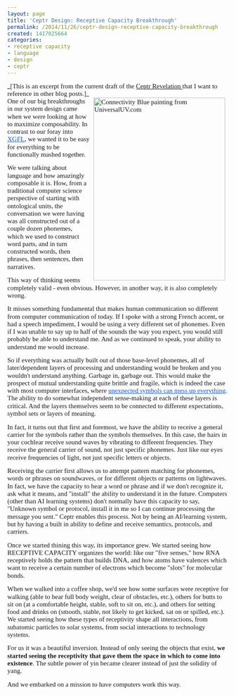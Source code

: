 ```yaml
---
layout: page
title: 'Ceptr Design: Receptive Capacity Breakthrough'
permalink: /2014/11/26/ceptr-design-receptive-capacity-breakthrough
created: 1417025664
categories:
- receptive capacity
- language
- design
- ceptr
---
```

<p dir="ltr" style="line-height: 1.15; margin-top: 10pt; margin-bottom: 0pt;">_<span style="font-family: Calibri; font-size: 15px; white-space: pre-wrap; line-height: 1.15;">[This is an excerpt from the current draft of the <a href="http://ceptr.org/revelation">Ceptr Revelation </a>that I want to reference in other blog posts.]</span>_<br> 
<p dir="ltr" style="line-height: 1.15; margin-top: 0pt; margin-bottom: 10pt;"><span id="docs-internal-guid-5c9b34d6-f26a-fa3d-e4cd-8dd2683a5dfc"><span style="font-size: 15px; font-family: Calibri; vertical-align: baseline; white-space: pre-wrap;"><img alt="Connectivity Blue painting from UniversalUV.com" src="http://www.artbrock.com{{ site.urlimg }}Receptivity.jpg" style="width: 300px; height: 415px; margin-left: 8px; margin-right: 8px; float: right;">One of our big breakthroughs in our system design came when we were looking at how to maximize composability. In contrast to our foray into </span><a href="https://github.com/zippy/flowplace/tree/master/currencies"><span style="font-size: 15px; font-family: Calibri; color: rgb(17, 85, 204); text-decoration: underline; vertical-align: baseline; white-space: pre-wrap;">XGFL</span></a><span style="font-size: 15px; font-family: Calibri; vertical-align: baseline; white-space: pre-wrap;">, we wanted it to be easy for everything to be functionally mashed together. </span></span>
<p dir="ltr" style="line-height: 1.15; margin-top: 0pt; margin-bottom: 10pt;"><span><span style="font-size: 15px; font-family: Calibri; vertical-align: baseline; white-space: pre-wrap;">We were talking about language and how amazingly composable it is. How, from a traditional computer science perspective of starting with ontological units, the conversation we were having was all constructed out of a couple dozen phonemes, which we used to construct word parts, and in turn constructed words, then phrases, then sentences, then narratives.</span></span>
<p dir="ltr" style="line-height: 1.15; margin-top: 0pt; margin-bottom: 10pt;"><span id="docs-internal-guid-5c9b34d6-f26a-fa3d-e4cd-8dd2683a5dfc"><span style="font-size: 15px; font-family: Calibri; vertical-align: baseline; white-space: pre-wrap;">This way of thinking seems completely valid - even obvious. However, in another way, it is also completely wrong. </span></span>

<!--break-->
<p dir="ltr" style="line-height: 1.15; margin-top: 0pt; margin-bottom: 10pt;"><span><span style="font-size: 15px; font-family: Calibri; vertical-align: baseline; white-space: pre-wrap;">It misses something fundamental that makes human communication so different from computer communication of today. If I spoke with a strong French accent, or had a speech impediment, I would be using a very different set of phonemes. Even if I was unable to say up to half of the sounds the way you expect, you would still probably be able to understand me. And as we continued to speak, your ability to understand me would increase.</span></span>
<p dir="ltr" style="line-height: 1.15; margin-top: 0pt; margin-bottom: 10pt;"><span id="docs-internal-guid-5c9b34d6-f26a-fa3d-e4cd-8dd2683a5dfc"><span style="font-size: 15px; font-family: Calibri; vertical-align: baseline; white-space: pre-wrap;">So if everything was actually built out of those base-level phonemes, all of later/dependent layers of processing and understanding would be broken and you wouldn't understand anything. Garbage in, garbage out. This would make the prospect of mutual understanding quite brittle and fragile, which is indeed the case with most computer interfaces, where </span><a href="http://xkcd.com/327/"><span style="font-size: 15px; font-family: Calibri; color: rgb(17, 85, 204); text-decoration: underline; vertical-align: baseline; white-space: pre-wrap;">unexpected symbols can mess up everything</span></a><span style="font-size: 15px; font-family: Calibri; vertical-align: baseline; white-space: pre-wrap;">. The ability to do somewhat independent sense-making at each of these layers is critical. And the layers themselves seem to be connected to different expectations, symbol sets or layers of meaning. </span></span>
<p dir="ltr" style="line-height: 1.15; margin-top: 0pt; margin-bottom: 10pt;"><span id="docs-internal-guid-5c9b34d6-f26a-fa3d-e4cd-8dd2683a5dfc"><span style="font-size: 15px; font-family: Calibri; vertical-align: baseline; white-space: pre-wrap;">In fact, it turns out that first and foremost, we have the ability to receive a general carrier for the symbols rather than the symbols themselves. In this case, the hairs in your cochlear receive sound waves by vibrating to different frequencies. They receive the general carrier of sound, not just specific phonemes. Just like our eyes receive frequencies of light, not just specific letters or objects.</span></span>
<p dir="ltr" style="line-height: 1.15; margin-top: 0pt; margin-bottom: 10pt;"><span><span style="font-size: 15px; font-family: Calibri; vertical-align: baseline; white-space: pre-wrap;">Receiving the carrier first allows us to attempt pattern matching for phonemes, words or phrases on soundwaves, or for different objects or patterns on lightwaves. In fact, we have the capacity to hear a word or phrase and if we don't recognize it, ask what it means, and "install" the ability to understand it in the future. Computers (other than AI learning systems) don't normally have this capacity to say, "Unknown symbol or protocol, install it in me so I can continue processing the message you sent." Ceptr enables this process. Not by being an AI/learning system, but by having a built in ability to define and receive semantics, protocols, and carriers.</span></span>
<p dir="ltr" style="line-height: 1.15; margin-top: 0pt; margin-bottom: 10pt;"><span id="docs-internal-guid-5c9b34d6-f26a-fa3d-e4cd-8dd2683a5dfc"><span style="font-size: 15px; font-family: Calibri; vertical-align: baseline; white-space: pre-wrap;">Once we started thining this way, its importance grew. We started seeing how RECEPTIVE CAPACITY organizes the world: like our "five senses," how RNA receptively holds the pattern that builds DNA, and how atoms have valences which want to receive a certain number of electrons which become "slots" for molecular bonds. </span></span>
<p dir="ltr" style="line-height: 1.15; margin-top: 0pt; margin-bottom: 10pt;"><span><span style="font-size: 15px; font-family: Calibri; vertical-align: baseline; white-space: pre-wrap;">When we walked into a coffee shop, we'd see how some surfaces were receptive for walking (able to bear full body weight, clear of obstacles, etc.), others for butts to sit on (at a comfortable height, stable, soft to sit on, etc.), and others for setting food and drinks on (smooth, stable, not likely to get kicked, sat on or spilled, etc.). We started seeing how these types of receptivity shape all interactions, from subatomic particles to solar systems, from social interactions to technology systems.</span></span>
<p dir="ltr" style="line-height: 1.15; margin-top: 0pt; margin-bottom: 10pt;"><span id="docs-internal-guid-5c9b34d6-f26a-fa3d-e4cd-8dd2683a5dfc"><span style="font-size: 15px; font-family: Calibri; vertical-align: baseline; white-space: pre-wrap;">For us it was a beautiful inversion. Instead of only seeing the objects that exist, <b>we started seeing the receptivity that gave them the space in which to come into existence</b>. The subtle power of yin became clearer instead of just the solidity of yang.</span></span>
<p dir="ltr" style="line-height: 1.15; margin-top: 0pt; margin-bottom: 10pt;"><span><span style="font-size: 15px; font-family: Calibri; vertical-align: baseline; white-space: pre-wrap;">And we embarked on a mission to have computers work this way. </span></span>

 

